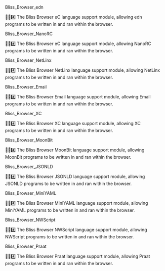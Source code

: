 
Bliss_Browser_edn

🌳️🌐️#️⃣️ The Bliss Browser eC language support module, allowing edn programs to be written in and ran within the browser.

Bliss_Browser_NanoRC

🌳️🌐️#️⃣️ The Bliss Browser eC language support module, allowing NanoRC programs to be written in and ran within the browser.

Bliss_Browser_NetLinx

🌳️🌐️#️⃣️ The Bliss Browser NetLinx language support module, allowing NetLinx programs to be written in and ran within the browser.

Bliss_Browser_Email

🌳️🌐️#️⃣️ The Bliss Browser Email language support module, allowing Email programs to be written in and ran within the browser.

Bliss_Browser_XC

🌳️🌐️#️⃣️ The Bliss Browser XC language support module, allowing XC programs to be written in and ran within the browser.

Bliss_Browser_MoonBit

🌳️🌐️#️⃣️ The Bliss Browser MoonBit language support module, allowing MoonBit programs to be written in and ran within the browser.

Bliss_Browser_JSONLD

🌳️🌐️#️⃣️ The Bliss Browser JSONLD language support module, allowing JSONLD programs to be written in and ran within the browser.

Bliss_Browser_MiniYAML

🌳️🌐️#️⃣️ The Bliss Browser MiniYAML language support module, allowing MiniYAML programs to be written in and ran within the browser.

Bliss_Browser_NWScript

🌳️🌐️#️⃣️ The Bliss Browser NWScript language support module, allowing NWScript programs to be written in and ran within the browser.

Bliss_Browser_Praat

🌳️🌐️#️⃣️ The Bliss Browser Praat language support module, allowing Praat programs to be written in and ran within the browser.

